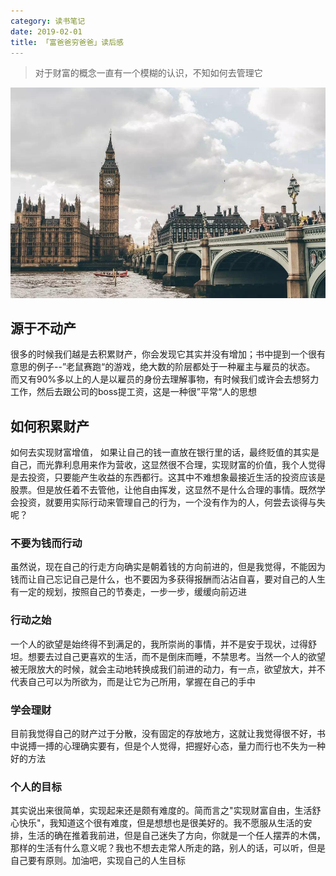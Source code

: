 ```yaml
---
category: 读书笔记
date: 2019-02-01
title: 「富爸爸穷爸爸」读后感
---
```

> 对于财富的概念一直有一个模糊的认识，不知如何去管理它

<!-- more -->

  ![](./pictrue/2019-04-22.jpg)


## 源于不动产

很多的时候我们越是去积累财产，你会发现它其实并没有增加；书中提到一个很有意思的例子--”老鼠赛跑“的游戏，绝大数的阶层都处于一种雇主与雇员的状态。
而又有90%多以上的人是以雇员的身份去理解事物，有时候我们或许会去想努力工作，然后去跟公司的boss提工资，这是一种很”平常“人的思想
## 如何积累财产
如何去实现财富增值，
如果让自己的钱一直放在银行里的话，最终贬值的其实是自己，而光靠利息用来作为营收，这显然很不合理，实现财富的价值，我个人觉得是去投资，只要能产生收益的东西都行。这其中不难想象最接近生活的投资应该是股票。但是放任着不去管他，让他自由挥发，这显然不是什么合理的事情。既然学会投资，就要用实际行动来管理自己的行为，一个没有作为的人，何尝去谈得与失呢？
### 不要为钱而行动
虽然说，现在自己的行走方向确实是朝着钱的方向前进的，但是我觉得，不能因为钱而让自己忘记自己是什么，也不要因为多获得报酬而沾沾自喜，要对自己的人生有一定的规划，按照自己的节奏走，一步一步，缓缓向前迈进
### 行动之始
一个人的欲望是始终得不到满足的，我所崇尚的事情，并不是安于现状，过得舒坦。想要去过自己更喜欢的生活，而不是倒床而睡，不禁思考。当然一个人的欲望被无限放大的时候，就会主动地转换成我们前进的动力，有一点，欲望放大，并不代表自己可以为所欲为，而是让它为己所用，掌握在自己的手中
### 学会理财
目前我觉得自己的财产过于分散，没有固定的存放地方，这就让我觉得很不好，书中说搏一搏的心理确实要有，但是个人觉得，把握好心态，量力而行也不失为一种好的方法
### 个人的目标
其实说出来很简单，实现起来还是颇有难度的。简而言之"实现财富自由，生活舒心快乐"，我知道这个很有难度，但是想想也是很美好的。我不愿服从生活的安排，生活的确在推着我前进，但是自己迷失了方向，你就是一个任人摆弄的木偶，那样的生活有什么意义呢？我也不想去走常人所走的路，别人的话，可以听，但是自己要有原则。加油吧，实现自己的人生目标
